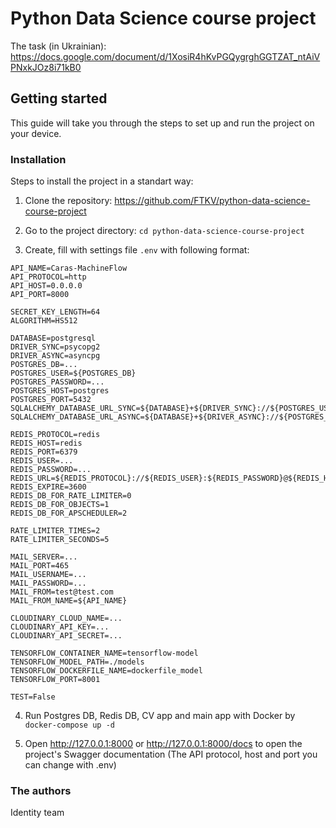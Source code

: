 # Python Data Science course project

The task (in Ukrainian):
https://docs.google.com/document/d/1XosiR4hKvPGQygrghGGTZAT_ntAiVPNxkJOz8i71kB0

## Getting started

This guide will take you through the steps to set up and run the project on your device.

### Installation

Steps to install the project in a standart way:

1. Clone the repository: https://github.com/FTKV/python-data-science-course-project

2. Go to the project directory: `cd python-data-science-course-project`

3. Create, fill with settings file `.env` with following format:

```
API_NAME=Caras-MachineFlow
API_PROTOCOL=http
API_HOST=0.0.0.0
API_PORT=8000

SECRET_KEY_LENGTH=64
ALGORITHM=HS512

DATABASE=postgresql
DRIVER_SYNC=psycopg2
DRIVER_ASYNC=asyncpg
POSTGRES_DB=...
POSTGRES_USER=${POSTGRES_DB}
POSTGRES_PASSWORD=...
POSTGRES_HOST=postgres
POSTGRES_PORT=5432
SQLALCHEMY_DATABASE_URL_SYNC=${DATABASE}+${DRIVER_SYNC}://${POSTGRES_USER}:${POSTGRES_PASSWORD}@${POSTGRES_HOST}:${POSTGRES_PORT}/${POSTGRES_DB}
SQLALCHEMY_DATABASE_URL_ASYNC=${DATABASE}+${DRIVER_ASYNC}://${POSTGRES_USER}:${POSTGRES_PASSWORD}@${POSTGRES_HOST}:${POSTGRES_PORT}/${POSTGRES_DB}

REDIS_PROTOCOL=redis
REDIS_HOST=redis
REDIS_PORT=6379
REDIS_USER=...
REDIS_PASSWORD=...
REDIS_URL=${REDIS_PROTOCOL}://${REDIS_USER}:${REDIS_PASSWORD}@${REDIS_HOST}:${REDIS_PORT}
REDIS_EXPIRE=3600
REDIS_DB_FOR_RATE_LIMITER=0
REDIS_DB_FOR_OBJECTS=1
REDIS_DB_FOR_APSCHEDULER=2

RATE_LIMITER_TIMES=2
RATE_LIMITER_SECONDS=5

MAIL_SERVER=...
MAIL_PORT=465
MAIL_USERNAME=...
MAIL_PASSWORD=...
MAIL_FROM=test@test.com
MAIL_FROM_NAME=${API_NAME}

CLOUDINARY_CLOUD_NAME=...
CLOUDINARY_API_KEY=...
CLOUDINARY_API_SECRET=...

TENSORFLOW_CONTAINER_NAME=tensorflow-model
TENSORFLOW_MODEL_PATH=./models
TENSORFLOW_DOCKERFILE_NAME=dockerfile_model
TENSORFLOW_PORT=8001

TEST=False
```

4. Run Postgres DB, Redis DB, CV app and main app with Docker by `docker-compose up -d`

5. Open http://127.0.0.1:8000 or http://127.0.0.1:8000/docs to open the project's Swagger documentation (The API protocol, host and port you can change with .env)

### The authors

Identity team
